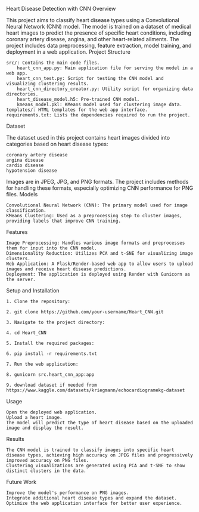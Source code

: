Heart Disease Detection with CNN
Overview

This project aims to classify heart disease types using a Convolutional Neural Network (CNN) model. The model is trained on a dataset of medical heart images to predict the presence of specific heart conditions, including coronary artery disease, angina, and other heart-related ailments. The project includes data preprocessing, feature extraction, model training, and deployment in a web application.
Project Structure

    src/: Contains the main code files.
        heart_cnn_app.py: Main application file for serving the model in a web app.
        heart_cnn_test.py: Script for testing the CNN model and visualizing clustering results.
        heart_cnn_directory_creator.py: Utility script for organizing data directories.
        heart_disease_model.h5: Pre-trained CNN model.
        kmeans_model.pkl: KMeans model used for clustering image data.
    templates/: HTML templates for the web app interface.
    requirements.txt: Lists the dependencies required to run the project.

Dataset

The dataset used in this project contains heart images divided into categories based on heart disease types:

    coronary artery disease
    angina disease
    cardio disease
    hypotension disease

Images are in JPEG, JPG, and PNG formats. The project includes methods for handling these formats, especially optimizing CNN performance for PNG files.
Models

    Convolutional Neural Network (CNN): The primary model used for image classification.
    KMeans Clustering: Used as a preprocessing step to cluster images, providing labels that improve CNN training.

Features

    Image Preprocessing: Handles various image formats and preprocesses them for input into the CNN model.
    Dimensionality Reduction: Utilizes PCA and t-SNE for visualizing image clusters.
    Web Application: A Flask/Render-based web app to allow users to upload images and receive heart disease predictions.
    Deployment: The application is deployed using Render with Gunicorn as the server.

Setup and Installation

    1. Clone the repository:

    2. git clone https://github.com/your-username/Heart_CNN.git

    3. Navigate to the project directory:

    4. cd Heart_CNN

    5. Install the required packages:

    6. pip install -r requirements.txt

    7. Run the web application:

    8. gunicorn src.heart_cnn_app:app

    9. download dataset if needed from https://www.kaggle.com/datasets/kriegmann/echocardiogramekg-dataset

Usage

    Open the deployed web application.
    Upload a heart image.
    The model will predict the type of heart disease based on the uploaded image and display the result.

Results

    The CNN model is trained to classify images into specific heart disease types, achieving high accuracy on JPEG files and progressively improved accuracy on PNG files.
    Clustering visualizations are generated using PCA and t-SNE to show distinct clusters in the data.

Future Work

    Improve the model's performance on PNG images.
    Integrate additional heart disease types and expand the dataset.
    Optimize the web application interface for better user experience.
